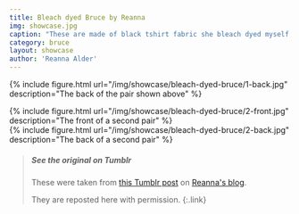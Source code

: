 ```yaml
---
title: Bleach dyed Bruce by Reanna
img: showcase.jpg
caption: "These are made of black tshirt fabric she bleach dyed myself, using desert plants for the design."
category: bruce
layout: showcase
author: 'Reanna Alder'
---
```

{% include figure.html 
    url="/img/showcase/bleach-dyed-bruce/1-back.jpg" 
    description="The back of the pair shown above" 
%}
<div class="row">
<div class="col-6">
{% include figure.html 
    url="/img/showcase/bleach-dyed-bruce/2-front.jpg" 
    description="The front of a second pair" 
%}
</div>
<div class="col-6">
{% include figure.html 
    url="/img/showcase/bleach-dyed-bruce/2-back.jpg" 
    description="The back of a second pair" 
%}
</div>
</div>

> ##### See the original on Tumblr
> These were taken from [this Tumblr post](http://alderrr.tumblr.com/post/168948306776/christmas-crafting-2-pairs-of-mens-underwear)
> on [Reanna's blog](http://alderrr.tumblr.com/).
>
> They are reposted here with permission.
{:.link}
